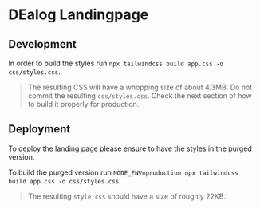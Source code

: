 # DEalog Landingpage

## Development

In order to build the styles run
`npx tailwindcss build app.css -o css/styles.css`.

> The resulting CSS will have a whopping size of about 4.3MB. Do not commit the
> resulting `css/styles.css`. Check the next section of how to build it properly
> for production.

## Deployment

To deploy the landing page please ensure to have the styles in the purged
version.

To build the purged version run
`NODE_ENV=production npx tailwindcss build app.css -o css/styles.css`.

> The resulting `style.css` should have a size of roughly 22KB.
